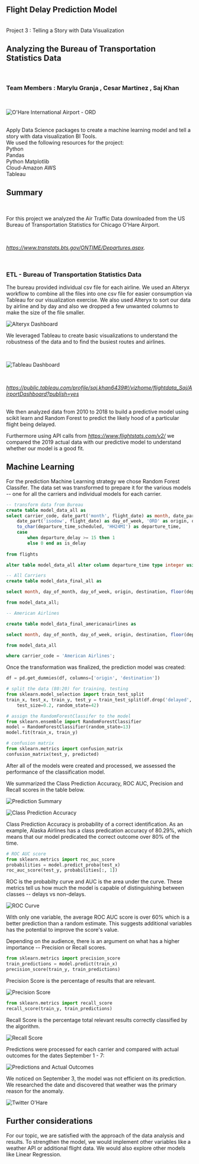 ## Flight Delay Prediction Model ##
 <br /> Project 3 : Telling a Story with Data Visualization <br />

## Analyzing the Bureau of Transportation Statistics Data ##
 <br />

 ### Team Members : Marylu Granja , Cesar Martinez , Saj Khan 
 
 <br />
 
 ![O'Hare International Airport - ORD](ORD.png)

<br />
Apply Data Science packages to create a machine learning model and tell a story with data visualization BI Tools.
<br />
We used the following resources for the project:
<br />
Python
<br />
Pandas 
<br />
Python Matplotlib 
<br />  
Cloud-Amazon AWS
<br />
Tableau
<br />
 
 ## Summary

<br />

For this project we analyzed the Air Traffic Data downloaded from the US Bureau of Transportation Statistics for Chicago O'Hare Airport.

<br />

*https://www.transtats.bts.gov/ONTIME/Departures.aspx.*

<br />

### ETL - Bureau of Transportation Statistics Data

The bureau provided individual csv file for each airline. We used an Alteryx workflow to combine all the files into one csv file for easier consumption via Tableau for our visualization exercise. 
We also used Alteryx to sort our data by airline and by day and also we dropped a few unwanted columns to make the size of the file smaller.

![Alteryx Dashboard](Alteryx.png)

We leveraged Tableau to create basic visualizations to understand the robustness of the data and to find the busiest routes and airlines.

<br />

![Tableau Dashboard](TableauDashboard.png)

<br />

*https://public.tableau.com/profile/saj.khan6439#!/vizhome/flightdata_Saj/AirportDashboard?publish=yes*

<br />
We then analyzed data from 2010 to 2018 to build a predictive model using scikit learn and Random Forest to predict the likely hood of a particular flight being delayed.

<br />

Furthermore using API calls from *https://www.flightstats.com/v2/* we compared the 2019 actual data with our predictive model to understand whether our model is a good fit.
<br />

## Machine Learning

For the prediction Machine Learning strategy we chose Random Forest Classifer. The data set was transformed to prepare it for the various models -- one for all the carriers and individual models for each carrier.

``` SQL
-- transform data from Bureau
create table model_data_all as
select carrier_code, date_part('month', flight_date) as month, date_part('day', flight_date) as day_of_month, 
	date_part('isodow', flight_date) as day_of_week, 'ORD' as origin, destination_airport as destination, 
	to_char(departure_time_scheduled, 'HH24MI') as departure_time,
	case 
		when departure_delay >= 15 then 1
		else 0 end as is_delay
		
from flights

alter table model_data_all alter column departure_time type integer using departure_time::integer

-- All Carriers
create table model_data_final_all as

select month, day_of_month, day_of_week, origin, destination, floor(departure_time / 100) as departure_time, is_delay as delayed

from model_data_all;

-- American Airlines

create table model_data_final_americanairlines as

select month, day_of_month, day_of_week, origin, destination, floor(departure_time / 100) as departure_time, is_delay as delayed

from model_data_all

where carrier_code = 'American Airlines';
```

Once the transformation was finalized, the prediction model was created:

``` python
df = pd.get_dummies(df, columns=['origin', 'destination'])

# split the data (80:20) for training, testing 
from sklearn.model_selection import train_test_split
train_x, test_x, train_y, test_y = train_test_split(df.drop('delayed', axis=1), df['delayed'], \
    test_size=0.2, random_state=42)

# assign the RandomForestClassifer to the model
from sklearn.ensemble import RandomForestClassifier
model = RandomForestClassifier(random_state=13)
model.fit(train_x, train_y)

# confusion matrix
from sklearn.metrics import confusion_matrix
confusion_matrix(test_y, predicted)
```

After all of the models were created and processed, we assessed the performance of the classification model. 

We summarized the Class Prediction Accuracy, ROC AUC, Precision and Recall scores in the table below.  

![Prediction Summary](ML_Scores.png)

![Class Prediction Accuracy](Accuracy_equation.png)

Class Prediction Accuracy is probability of a correct identification. 
As an example, Alaska Airlines has a class predication accuracy of 80.29%, which means that our model predicated the correct outcome over 80% of the time.


```python
# ROC AUC score
from sklearn.metrics import roc_auc_score
probabilities = model.predict_proba(test_x)
roc_auc_score(test_y, probabilities[:, 1])
```
ROC is the probabilty curve and AUC is the area under the curve.  These metrics tell us how much the model is capable of distinguishing between classes -- delays vs non-delays.

![ROC Curve](ROC_Curve_AllCarriers.png)

With only one variable, the average ROC AUC score is over 60% which is a better prediction than a random estimate.
This suggests additional variables has the potential to improve the score's value. 

Depending on the audience, there is an argument on what has a higher importance -- Precision or Recall scores. 

```python
from sklearn.metrics import precision_score
train_predictions = model.predict(train_x)
precision_score(train_y, train_predictions)
```

Precision Score is the percentage of results that are relevant.

![Precision Score](Precision_equation.png)

```python
from sklearn.metrics import recall_score
recall_score(train_y, train_predictions)
```

Recall Score is the percentage total relevant results correctly classified by the algorithm. 

![Recall Score](Recall_equation.png)

Predictions were processed for each carrier and compared with actual outcomes for the dates September 1 - 7:

![Predictions and Actual Outcomes](Predictions_Outcomes.png)

We noticed on September 3, the model was not efficient on its prediction. We researched the date and discovered that weather was the primary reason for the anomaly.

![Twitter O'Hare](Twitter_Sept03.png)

## Further considerations

For our topic, we are satisfied with the approach of the data analysis and results. To strengthen the model, we would implement other variables like a weather API or additional flight data. We would also explore other models like Linear Regression.


